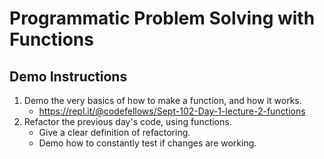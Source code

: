 # Programmatic Problem Solving with Functions

## Demo Instructions

1. Demo the very basics of how to make a function, and how it works. 
    - https://repl.it/@codefellows/Sept-102-Day-1-lecture-2-functions 
1. Refactor the previous day's code, using functions. 
    - Give a clear definition of refactoring.
    - Demo how to constantly test if changes are working.
